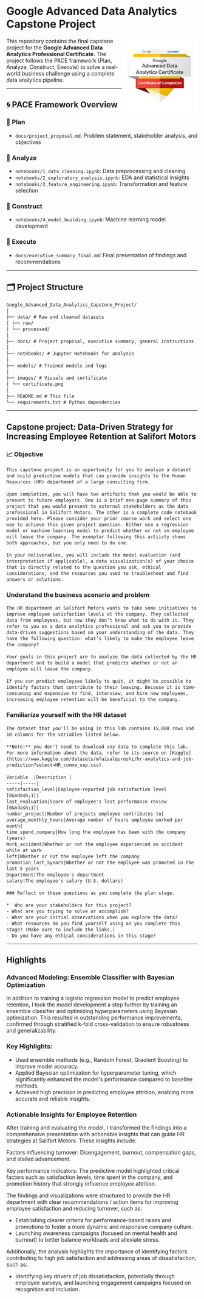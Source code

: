 # Google Advanced Data Analytics Capstone Project

<img src="images/certificate.png" alt="Google Certificate" width="200" align="right">

This repository contains the final capstone project for the **Google Advanced Data Analytics Professional Certificate**. The project follows the PACE framework (Plan, Analyze, Construct, Execute) to solve a real-world business challenge using a complete data analytics pipeline.

---

## 🌀 PACE Framework Overview

### 🔹 Plan
- `docs/project_proposal.md`: Problem statement, stakeholder analysis, and objectives  

### 🔹 Analyze
- `notebooks/1_data_cleaning.ipynb`: Data preprocessing and cleaning  
- `notebooks/2_exploratory_analysis.ipynb`: EDA and statistical insights  
- `notebooks/3_feature_engineering.ipynb`: Transformation and feature selection

### 🔹 Construct
- `notebooks/4_model_building.ipynb`: Machine learning model development  

### 🔹 Execute
- `docs/executive_summary_final.md`: Final presentation of findings and recommendations  

---

## 🗂️ Project Structure

```
Google_Advanced_Data_Analytics_Capstone_Project/
│
├── data/ # Raw and cleaned datasets
│ ├── raw/
│ └── processed/
│
├── docs/ # Project proposal, executive summary, general instructions
│
├── notebooks/ # Jupyter Notebooks for analysis
│
├── models/ # Trained models and logs
│
├── images/ # Visuals and certificate
│ └── certificate.png
│
├── README.md # This file
└── requirements.txt # Python dependencies
```
---

## **Capstone project: Data-Driven Strategy for Increasing Employee Retention at Salifort Motors**

### 📈 Objective

```
This capstone project is an opportunity for you to analyze a dataset and build predictive models that can provide insights to the Human Resources (HR) department of a large consulting firm.

Upon completion, you will have two artifacts that you would be able to present to future employers. One is a brief one-page summary of this project that you would present to external stakeholders as the data professional in Salifort Motors. The other is a complete code notebook provided here. Please consider your prior course work and select one way to achieve this given project question. Either use a regression model or machine learning model to predict whether or not an employee will leave the company. The exemplar following this actiivty shows both approaches, but you only need to do one.

In your deliverables, you will include the model evaluation (and interpretation if applicable), a data visualization(s) of your choice that is directly related to the question you ask, ethical considerations, and the resources you used to troubleshoot and find answers or solutions.
```

### Understand the business scenario and problem

```
The HR department at Salifort Motors wants to take some initiatives to improve employee satisfaction levels at the company. They collected data from employees, but now they don’t know what to do with it. They refer to you as a data analytics professional and ask you to provide data-driven suggestions based on your understanding of the data. They have the following question: what’s likely to make the employee leave the company?

Your goals in this project are to analyze the data collected by the HR department and to build a model that predicts whether or not an employee will leave the company.

If you can predict employees likely to quit, it might be possible to identify factors that contribute to their leaving. Because it is time-consuming and expensive to find, interview, and hire new employees, increasing employee retention will be beneficial to the company.
```

### Familiarize yourself with the HR dataset

```
The dataset that you'll be using in this lab contains 15,000 rows and 10 columns for the variables listed below. 

**Note:** you don't need to download any data to complete this lab. For more information about the data, refer to its source on [Kaggle](https://www.kaggle.com/datasets/mfaisalqureshi/hr-analytics-and-job-prediction?select=HR_comma_sep.csv).

Variable  |Description |
-----|-----|
satisfaction_level|Employee-reported job satisfaction level [0&ndash;1]|
last_evaluation|Score of employee's last performance review [0&ndash;1]|
number_project|Number of projects employee contributes to|
average_monthly_hours|Average number of hours employee worked per month|
time_spend_company|How long the employee has been with the company (years)
Work_accident|Whether or not the employee experienced an accident while at work
left|Whether or not the employee left the company
promotion_last_5years|Whether or not the employee was promoted in the last 5 years
Department|The employee's department
salary|The employee's salary (U.S. dollars)

### Reflect on these questions as you complete the plan stage.

*  Who are your stakeholders for this project?
- What are you trying to solve or accomplish?
- What are your initial observations when you explore the data?
- What resources do you find yourself using as you complete this stage? (Make sure to include the links.)
- Do you have any ethical considerations in this stage?
```

---

## Highlights

### Advanced Modeling: Ensemble Classifier with Bayesian Optimization

In addition to training a logistic regression model to predict employee retention, I took the model development a step further by training an ensemble classifier and optimizing hyperparameters using Bayesian optimization. This resulted in outstanding performance improvements, confirmed through stratified k-fold cross-validation to ensure robustness and generalizability.

### Key Highlights:
- Used ensemble methods (e.g., Random Forest, Gradient Boosting) to improve model accuracy.
- Applied Bayesian optimization for hyperparameter tuning, which significantly enhanced the model's performance compared to baseline methods.
- Achieved high precision in predicting employee attrition, enabling more accurate and reliable insights.

### Actionable Insights for Employee Retention
After training and evaluating the model, I transformed the findings into a comprehensive presentation with actionable insights that can guide HR strategies at Salifort Motors. These insights include:

Factors influencing turnover: Disengagement, burnout, compensation gaps, and stalled advancement.

Key performance indicators: The predictive model highlighted critical factors such as satisfaction levels, time spent in the company, and promotion history that strongly influence employee attrition.

The findings and visualizations were structured to provide the HR department with clear recommendations / action items for improving employee satisfaction and reducing turnover, such as:
- Establishing clearer criteria for performance-based raises and promotions to foster a more dynamic and responsive company culture.
- Launching awareness campaigns (focused on mental health and burnout) to better balance workloads and alleviate stress.

Additionally, the analysis highlights the importance of identifying factors contributing to high job satisfaction and addressing areas of dissatisfaction, such as:
- Identifying key drivers of job dissatisfaction, potentially through employee surveys, and launching engagement campaigns focused on recognition and inclusion.